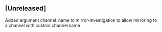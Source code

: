 ## [Unreleased]
Added argument channel_name to mirror-investigation to allow mirroring to a channel with custom channel name
